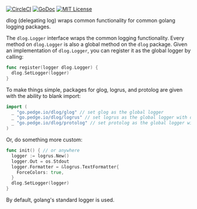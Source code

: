 [![CircleCI](https://circleci.com/gh/peter-edge/go-dlog/tree/master.png)](https://circleci.com/gh/peter-edge/go-dlog/tree/master)
[![GoDoc](http://img.shields.io/badge/GoDoc-Reference-blue.svg)](https://godoc.org/go.pedge.io/dlog)
[![MIT License](http://img.shields.io/badge/License-MIT-blue.svg)](https://github.com/peter-edge/go-dlog/blob/master/LICENSE)

dlog (delegating log) wraps common functionality for common golang logging packages.

The `dlog.Logger` interface wraps the common logging functionality. Every method on `dlog.Logger`
is also a global method on the `dlog` package. Given an implementation of `dlog.Logger`, you can
register it as the global logger by calling:

```go
func register(logger dlog.Logger) {
  dlog.SetLogger(logger)
}
```

To make things simple, packages for glog, logrus, and protolog are given with the ability to blank import:

```go
import (
  _ "go.pedge.io/dlog/glog" // set glog as the global logger
  _ "go.pedge.io/dlog/logrus" // set logrus as the global logger with default settings
  _ "go.pedge.io/dlog/protolog" // set protolog as the global logger with default settings
)
```

Or, do something more custom:

```go
func init() { // or anywhere
  logger := logrus.New()
  logger.Out = os.Stdout
  logger.Formatter = &logrus.TextFormatter{
    ForceColors: true,
  }
  dlog.SetLogger(logger)
}
```

By default, golang's standard logger is used.
